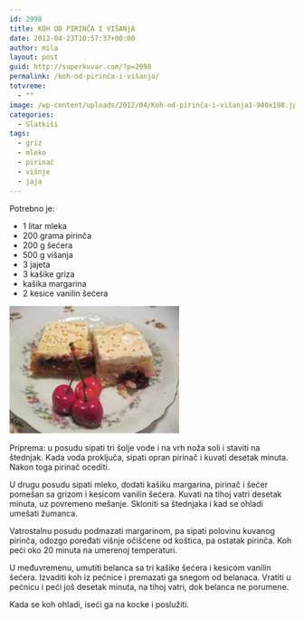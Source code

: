 ```yaml
---
id: 2998
title: KOH OD PIRINČA I VIŠANjA
date: 2012-04-23T10:57:37+00:00
author: mila
layout: post
guid: http://superkuvar.com/?p=2998
permalink: /koh-od-pirinča-i-višanja/
totvreme:
  - ""
image: /wp-content/uploads/2012/04/Koh-od-pirinča-i-višanja1-940x198.jpg
categories:
  - Slatkiši
tags:
  - griz
  - mleko
  - pirinač
  - višnje
  - jaja
---
```

Potrebno je:

  * 1 litar mleka
  * 200 grama pirinča
  * 200 g šećera
  * 500 g višanja
  * 3 jajeta
  * 3 kašike griza
  * kašika margarina
  * 2 kesice vanilin šećera

<img class="alignnone size-medium wp-image-3023" title="Koh od pirinča i višanja" src="/wp-content/uploads/2012/04/Koh-od-pirinča-i-višanja1-300x225.jpg" alt="" width="300" height="225" /> 

Priprema: u posudu sipati tri šolje vode i na vrh noža soli i staviti na štednjak. Kada voda proključa, sipati opran pirinač i kuvati desetak minuta. Nakon toga pirinač ocediti.

U drugu posudu sipati mleko, dodati kašiku margarina, pirinač i šećer pomešan sa grizom i kesicom vanilin šećera. Kuvati na tihoj vatri desetak minuta, uz povremeno mešanje. Skloniti sa štednjaka i kad se ohladi umešati žumanca.

Vatrostalnu posudu podmazati margarinom, pa sipati polovinu kuvanog pirinča, odozgo poređati višnje očišćene od koštica, pa ostatak pirinča. Koh peći oko 20 minuta na umerenoj temperaturi.

U međuvremenu, umutiti belanca sa tri kašike šećera i kesicom vanilin šećera. Izvaditi koh iz pećnice i premazati ga snegom od belanaca. Vratiti u pećnicu i peći još desetak minuta, na tihoj vatri, dok belanca ne porumene.

Kada se koh ohladi, iseći ga na kocke i poslužiti.